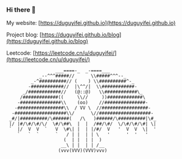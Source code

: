 ### Hi there 👋

My website: [https://duguyifei.github.io](https://duguyifei.github.io)

Project blog: [https://duguyifei.github.io/blog](https://duguyifei.github.io/blog)

Leetcode: [https://leetcode.cn/u/duguyifei/](https://leetcode.cn/u/duguyifei/)
```
                  ___====-_  _-====___
            _--^^^#####//      \\#####^^^--_
         _-^##########// (    ) \\##########^-_
        -############//  |\^^/|  \\############-
      _/############//   (@::@)   \\############\_
     /#############((     \\//     ))#############\
    -###############\\    (oo)    //###############-
   -#################\\  / VV \  //#################-
  -###################\\/      \//###################-
 _#/|##########/\######(   /\   )######/\##########|\#_
 |/ |#/\#/\#/\/  \#/\##\  |  |  /##/\#/  \/\#/\#/\#| \|
 `  |/  V  V  `   V  \#\| |  | |/#/  V   '  V  V  \|  '
    `   `  `      `   / | |  | | \   '      '  '   '
                     (  | |  | |  )
                    __\ | |  | | /__
                   (vvv(VVV)(VVV)vvv)
```
<!--
**DuGuYifei/DuGuYifei** is a ✨ _special_ ✨ repository because its `README.md` (this file) appears on your GitHub profile.

Here are some ideas to get you started:

- 🔭 I’m currently working on ...
- 🌱 I’m currently learning ...
- 👯 I’m looking to collaborate on ...
- 🤔 I’m looking for help with ...
- 💬 Ask me about ...
- 📫 How to reach me: ...
- 😄 Pronouns: ...
- ⚡ Fun fact: ...
-->
